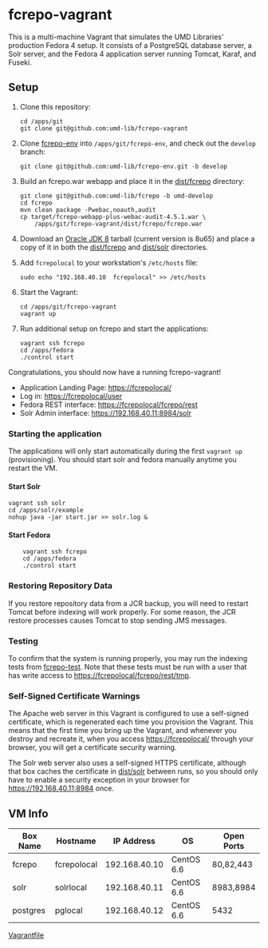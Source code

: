 # fcrepo-vagrant

This is a multi-machine Vagrant that simulates the UMD Libraries' production
Fedora 4 setup. It consists of a PostgreSQL database server, a Solr server, and
the Fedora 4 application server running Tomcat, Karaf, and Fuseki.

## Setup

1. Clone this repository:

    ```
    cd /apps/git
    git clone git@github.com:umd-lib/fcrepo-vagrant
    ```

2. Clone [fcrepo-env] into
   `/apps/git/fcrepo-env`, and check out the `develop` branch:
   
    ```
    git clone git@github.com:umd-lib/fcrepo-env.git -b develop
    ```

3. Build an fcrepo.war webapp and place it in the [dist/fcrepo](dist/fcrepo) 
   directory:

    ```
    git clone git@github.com:umd-lib/fcrepo -b umd-develop
    cd fcrepo
    mvn clean package -Pwebac,noauth,audit
    cp target/fcrepo-webapp-plus-webac-audit-4.5.1.war \
        /apps/git/fcrepo-vagrant/dist/fcrepo/fcrepo.war
    ```
    
4. Download an [Oracle JDK 8][jdk] tarball (current version is 8u65) and place a
   copy of it in both the [dist/fcrepo](dist/fcrepo) and [dist/solr](dist/solr)
   directories.

5. Add `fcrepolocal` to your workstation's `/etc/hosts` file:

    ```
    sudo echo "192.168.40.10  fcrepolocal" >> /etc/hosts
    ```

6. Start the Vagrant:

    ```
    cd /apps/git/fcrepo-vagrant
    vagrant up
    ```

7. Run additional setup on fcrepo and start the applications:

    ```
    vagrant ssh fcrepo
    cd /apps/fedora
    ./control start
    ```

Congratulations, you should now have a running fcrepo-vagrant!

* Application Landing Page: <https://fcrepolocal/>
* Log in: <https://fcrepolocal/user>
* Fedora REST interface: <https://fcrepolocal/fcrepo/rest>
* Solr Admin interface: <https://192.168.40.11:8984/solr>

### Starting the application 

The applications will only start automatically during the first `vagrant up` (provisioning). 
You should start solr and fedora manually anytime you restart the VM. 

#### Start Solr
```
vagrant ssh solr
cd /apps/solr/example
nohup java -jar start.jar >> solr.log &
```


#### Start Fedora
```
    vagrant ssh fcrepo
    cd /apps/fedora
    ./control start
```

### Restoring Repository Data

If you restore repository data from a JCR backup, you will need to restart
Tomcat before indexing will work properly. For some reason, the JCR restore
processes causes Tomcat to stop sending JMS messages.

### Testing

To confirm that the system is running properly, you may run the indexing tests
from [fcrepo-test]. Note that these tests must be run with a user that has write
access to <https://fcrepolocal/fcrepo/rest/tmp>.

### Self-Signed Certificate Warnings

The Apache web server in this Vagrant is configured to use a self-signed
certificate, which is regenerated each time you provision the Vagrant. This
means that the first time you bring up the Vagrant, and whenever you destroy and
recreate it, when you access <https://fcrepolocal/> through your browser, you
will get a certificate security warning.

The Solr web server also uses a self-signed HTTPS certificate, although that box
caches the certificate in [dist/solr](dist/solr) between runs, so you should
only have to enable a security exception in your browser for
<https://192.168.40.11:8984> once.

## VM Info

|Box Name |Hostname   |IP Address   |OS        |Open Ports|
|---------|-----------|-------------|----------|----------|
|fcrepo   |fcrepolocal|192.168.40.10|CentOS 6.6|80,82,443 |
|solr     |solrlocal  |192.168.40.11|CentOS 6.6|8983,8984 |
|postgres |pglocal    |192.168.40.12|CentOS 6.6|5432      |


[Vagrantfile](Vagrantfile)

[jdk]: http://www.oracle.com/technetwork/java/javase/downloads/index-jsp-138363.html
[fcrepo-env]: https://github.com/umd-lib/fcrepo-env
[fcrepo-test]: https://bitbucket.org/umd-lib/fcrepo-test
